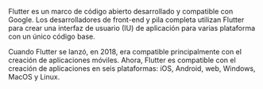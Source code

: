 Flutter es un marco de código abierto desarrollado y compatible con
Google. Los desarrolladores de front-end y pila completa utilizan
Flutter para crear una interfaz de usuario (IU) de aplicación para
varias plataforma con un único código base.

Cuando Flutter se lanzó, en 2018, era compatible principalmente con el
creación de aplicaciones móviles. Ahora, Flutter es compatible con el
creación de aplicaciones en seis plataformas: iOS, Android, web,
Windows, MacOS y Linux.